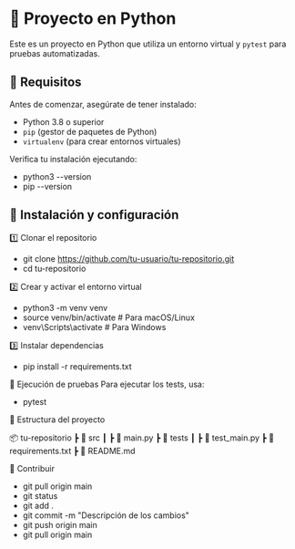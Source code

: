 # 🚀 Proyecto en Python

Este es un proyecto en Python que utiliza un entorno virtual y `pytest` para pruebas automatizadas.

## 📌 Requisitos

Antes de comenzar, asegúrate de tener instalado:

- Python 3.8 o superior  
- `pip` (gestor de paquetes de Python)  
- `virtualenv` (para crear entornos virtuales)  

Verifica tu instalación ejecutando:

- python3 --version
- pip --version

## 📌 Instalación y configuración
1️⃣ Clonar el repositorio
- git clone https://github.com/tu-usuario/tu-repositorio.git
- cd tu-repositorio

2️⃣ Crear y activar el entorno virtual
- python3 -m venv venv
- source venv/bin/activate  # Para macOS/Linux
- venv\Scripts\activate      # Para Windows

3️⃣ Instalar dependencias
- pip install -r requirements.txt

🧪 Ejecución de pruebas
Para ejecutar los tests, usa:
- pytest

📂 Estructura del proyecto

📦 tu-repositorio
 ┣ 📂 src
 ┃ ┣ 📜 main.py
 ┣ 📂 tests
 ┃ ┣ 📜 test_main.py
 ┣ 📜 requirements.txt
 ┣ 📜 README.md

🚀 Contribuir
- git pull origin main
- git status
- git add .
- git commit -m "Descripción de los cambios"
- git push origin main
- git pull origin main